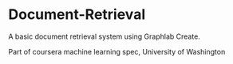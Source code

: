 # Document-Retrieval
A basic document retrieval system using Graphlab Create.

Part of coursera machine learning spec, University of Washington

